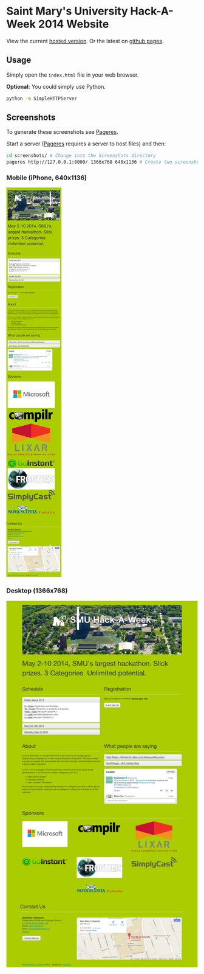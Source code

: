 # Saint Mary's University Hack-A-Week 2014 Website

View the current [hosted version](http://cs.smu.ca/hackathon). Or the latest on [github pages](http://frozenfire92.github.io/SMU-Hack-A-Week-2014/).  

## Usage

Simply open the `index.html` file in your web browser.

**Optional:** You could simply use Python.

```bash
python -m SimpleHTTPServer
```

## Screenshots

To generate these screenshots see [Pageres](https://github.com/sindresorhus/pageres).

Start a server
([Pageres](https://github.com/sindresorhus/pageres) requires a server to host files)
and then:

```bash
cd screenshots/ # Change into the Screenshots directory
pageres http://127.0.0.1:8000/ 1366x768 640x1136 # Create two screenshots of the app
```

### Mobile (iPhone, 640x1136)
![mobile](screenshots/127.0.0.1:8000!-640x1136.png)

### Desktop (1366x768)
![desktop](screenshots/127.0.0.1:8000!-1366x768.png)
